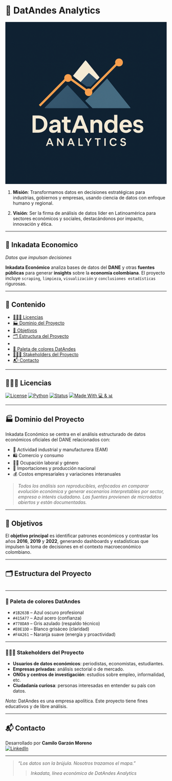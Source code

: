 # 🗻 DatAndes Analytics

![Inkadata Banner](imagenes/datandes.jpg)

1. **Misión**: Transformamos datos en decisiones estratégicas para industrias, gobiernos y empresas, usando ciencia de datos con enfoque humano y regional.

2. **Visión**: Ser la firma de análisis de datos líder en Latinoamérica para sectores económicos y sociales, destacándonos por impacto, innovación y ética.

---

## 🦅 Inkadata Economico

*Datos que impulsan decisiones*

**Inkadata Económico** analiza bases de datos del **DANE** y otras **fuentes públicas** para generar **insights** sobre la **economía colombiana**. El proyecto incluye `scraping`, `limpieza`, `visualización` y `conclusiones estadísticas` rigurosas.

---

## 📌 Contenido

- [👨🏻‍🎓 Licencias](#-Licencias)
- [🏭 Dominio del Proyecto](#-dominio-del-proyecto)
- [🎯 Objetivos](#-objetivos)
- [🗂️ Estructura del Proyecto](#️-estructura-del-proyecto)
- []()
- [🎨 Paleta de colores DatAndes](#-Paleta-de-colores-DatAndes)
- [🧑‍🤝‍🧑 Stakeholders del Proyecto](#-Stakeholders-del-Proyecto)
- [📬 Contacto](#-contacto)

---

## 👨🏻‍🎓 Licencias

[![License](https://img.shields.io/badge/license-MIT-blue.svg)](LICENSE)
[![Python](https://img.shields.io/badge/python-3.10%2B-blue?logo=python)](https://www.python.org/)
[![Status](https://img.shields.io/badge/status-En%20Proceso-yellow)]()
[![Made With 💻 & 📊](https://img.shields.io/badge/made%20with-Python%20%7C%20SQL%20%7C%20PostgreSQL%20%7C%20Pandas-blueviolet)]()

---

## 🏭 Dominio del Proyecto

Inkadata Económico se centra en el análisis estructurado de datos económicos oficiales del DANE relacionados con:

- 🔩 Actividad industrial y manufacturera (EAM)
- 🛍️ Comercio y consumo
- 👩‍🏭 Ocupación laboral y género
- 🚚 Importaciones y producción nacional
- 💰 Costos empresariales y variaciones interanuales

>*Todos los análisis son reproducibles, enfocados en comparar evolución económica y generar escenarios interpretables por sector, empresa o interés ciudadano. Las fuentes provienen de microdatos abiertos y están documentadas.*

---

## 🎯 Objetivos

El **objetivo principal** es identificar patrones económicos y contrastar los años **2016**, **2019** y **2022**, generando dashboards y estadísticas que impulsen la toma de decisiones en el contexto macroeconómico colombiano.

---

## 🗂️ Estructura del Proyecto

```bash

```

---

### 🎨 Paleta de colores DatAndes

- `#1B263B` – Azul oscuro profesional  
- `#415A77` – Azul acero (confianza)  
- `#778DA9` – Gris azulado (respaldo técnico)  
- `#E0E1DD` – Blanco grisáceo (claridad)  
- `#F4A261` – Naranja suave (energía y proactividad)

---

### 🧑‍🤝‍🧑 Stakeholders del Proyecto

- **Usuarios de datos económicos**: periodistas, economistas, estudiantes.
- **Empresas privadas**: análisis sectorial o de mercado.
- **ONGs y centros de investigación**: estudios sobre empleo, informalidad, etc.
- **Ciudadanía curiosa**: personas interesadas en entender su país con datos.

*Nota:* DatAndes es una empresa apolítica. Este proyecto tiene fines educativos y de libre análisis.

---

## 📬 Contacto

Desarrollado por **Camilo Garzón Moreno**  
[![LinkedIn](https://img.shields.io/badge/LinkedIn-Camilo_Garzón_M-blue?logo=linkedin)](https://www.linkedin.com/in/camilo-garzón-81422331)

---
> *“Los datos son la brújula. Nosotros trazamos el mapa.”*
>> *Inkadata, línea económica de DatAndes Analytics*
